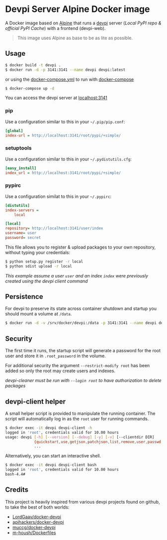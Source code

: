 # Devpi Server Alpine Docker image

A Docker image based on [Alpine](https://hub.docker.com/_/alpine/) that runs
a [devpi](http://doc.devpi.net) server (*Local PyPI repo & official PyPI Cache*) with a frontend (devpi-web).

> This image uses Alpine as base to be as lite as possible.

## Usage

```bash
$ docker build -t devpi .
$ docker run -d -p 3141:3141 --name devpi devpi:latest
```

or using the [docker-compose.yml](docker-compose.yml) to run with [docker-compose](https://docs.docker.com/compose/)

```bash
$ docker-compose up -d
```

You can access the devpi server at [localhost:3141](http://localhost:3141)

### pip

Use a configuration similar to this in your `~/.pip/pip.conf`:

```ini
[global]
index-url = http://localhost:3141/root/pypi/+simple/
```

### setuptools

Use a configuration similar to this in your `~/.pydistutils.cfg`:

```ini
[easy_install]
index_url = http://localhost:3141/root/pypi/+simple/
```

### pypirc

Use a configuration similat to this in your `~/.pypirc`:

```ini
[distutils]
index-servers =
    local

[local]
repository= http://localhost:3141/user/index
username= user
password= secret
```

This file allows you to register & upload packages to your own repository, without typing your credentials:

```bash
$ python setup.py register -r local
$ python sdist upload -r local
```

*This example assume a user `user` and an index `index` were previously created using the devpi client command*


## Persistence

For devpi to preserve its state across container shutdown and startup you
should mount a volume at `/data`.

```bash
$ docker run -d -v /srv/docker/devpi:/data -p 3141:3141 --name devpi devpi
```

## Security

The first time it runs, the startup script will generate a password for the root
user and store it in `.root_password` in the volume.

For additional security the argument `--restrict-modify root` has been added
so only the root may create users and indexes.

*devpi-cleaner must be run with `--login root` to have authorization to delete packages*

## devpi-client helper

A small helper script is provided to manipulate the running container.
The script will automatically log in as the `root` user for running commands.

```bash
$ docker exec -it devpi devpi-client -h
logged in 'root', credentials valid for 10.00 hours
usage: devpi [-h] [--version] [--debug] [-y] [-v] [--clientdir DIR]
             {quickstart,use,getjson,patchjson,list,remove,user,passwd,login,logoff,logout,index,upload,test,push,install,refresh}
             ...
```

Alternatively, you can start an interactive shell.

```bash
$ docker exec -it devpi devpi-client bash
logged in 'root', credentials valid for 10.00 hours
bash-4.4#
```

## Credits

This project is heavily inspired from various devpi projects found on github, to take the best of both worlds:
* [LordGaav/docker-devpi](https://github.com/LordGaav/docker-devpi)
* [apihackers/docker-devpi](https://github.com/apihackers/docker-devpi)
* [muccg/docker-devpi](https://github.com/muccg/docker-devpi)
* [m-housh/Dockerfiles](https://github.com/m-housh/Dockerfiles/tree/master/devpi-server)
